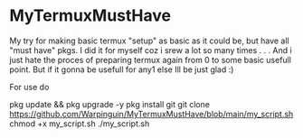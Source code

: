 # MyTermuxMustHave
My try for making basic termux "setup" as basic as it could be, but have all "must have" pkgs.
I did it for myself coz i srew a lot so many times . . .
And i just hate the proces of preparing termux again from 0 to some basic usefull point.
But if it gonna be usefull for any1 else Ill be just glad :)

For use do

pkg update && pkg upgrade -y
pkg install git
git clone https://github.com/Warpinguin/MyTermuxMustHave/blob/main/my_script.sh
chmod +x my_script.sh
./my_script.sh
